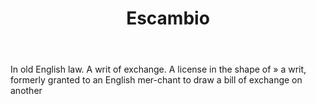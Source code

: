 ---
title: Escambio
letter: E
permalink: "/definitions/bld-escambio.html"
body: In old English law. A writ of exchange. A license in the shape of » a writ,
  formerly granted to an English mer-chant to draw a bill of exchange on another
published_at: '2018-07-07'
source: Black's Law Dictionary 2nd Ed (1910)
layout: post
---